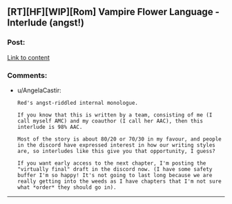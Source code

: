 ## [RT][HF][WIP][Rom] Vampire Flower Language - Interlude (angst!)

### Post:

[Link to content](https://archiveofourown.org/works/13710744/chapters/63685999)

### Comments:

- u/AngelaCastir:
  ```
  Red's angst-riddled internal monologue.

  If you know that this is written by a team, consisting of me (I call myself AMC) and my coauthor (I call her AAC), then this interlude is 98% AAC. 

  Most of the story is about 80/20 or 70/30 in my favour, and people in the discord have expressed interest in how our writing styles are, so interludes like this give you that opportunity, I guess?

  If you want early access to the next chapter, I'm posting the "virtually final" draft in the discord now. (I have some safety buffer I'm so happy! It's not going to last long because we are really getting into the weeds as I have chapters that I'm not sure what *order* they should go in).
  ```

---

